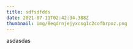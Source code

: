 ```yaml
---
title: sdfsdfdds
date: 2021-07-11T02:42:34.388Z
thumbnail: img/8eqdrnjejyxcsg1c2cofbrpoz.png
---
```

asdasdas